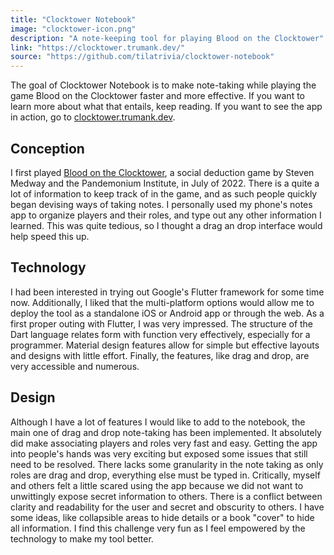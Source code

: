 ```yaml
---
title: "Clocktower Notebook"
image: "clocktower-icon.png"
description: "A note-keeping tool for playing Blood on the Clocktower"
link: "https://clocktower.trumank.dev/"
source: "https://github.com/tilatrivia/clocktower-notebook"
---
```


The goal of Clocktower Notebook is to make note-taking while playing the game Blood on the Clocktower faster and more effective. If you want to learn more about what that entails, keep reading. If you want to see the app in action, go to [clocktower.trumank.dev](https://clocktower.trumank.dev/).

## Conception
I first played [Blood on the Clocktower](https://bloodontheclocktower.com/), a social deduction game by Steven Medway and the Pandemonium Institute, in July of 2022. There is a quite a lot of information to keep track of in the game, and as such people quickly began devising ways of taking notes. I personally used my phone's notes app to organize players and their roles, and type out any other information I learned. This was quite tedious, so I thought a drag an drop interface would help speed this up.

## Technology
I had been interested in trying out Google's Flutter framework for some time now. Additionally, I liked that the multi-platform options would allow me to deploy the tool as a standalone iOS or Android app or through the web. As a first proper outing with Flutter, I was very impressed. The structure of the Dart language relates form with function very effectively, especially for a programmer. Material design features allow for simple but effective layouts and designs with little effort. Finally, the features, like drag and drop, are very accessible and numerous.

## Design
Although I have a lot of features I would like to add to the notebook, the main one of drag and drop note-taking has been implemented. It absolutely did make associating players and roles very fast and easy. Getting the app into people's hands was very exciting but exposed some issues that still need to be resolved. There lacks some granularity in the note taking as only roles are drag and drop, everything else must be typed in. Critically, myself and others felt a little scared using the app because we did not want to unwittingly expose secret information to others. There is a conflict between clarity and readability for the user and secret and obscurity to others. I have some ideas, like collapsible areas to hide details or a book "cover" to hide all information. I find this challenge very fun as I feel empowered by the technology to make my tool better.

